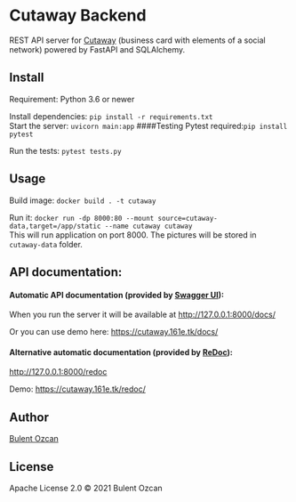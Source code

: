 # Cutaway Backend

REST API server for [Cutaway](https://github.com/cutaway-inc/cutaway) (business card with elements of a social network) powered by FastAPI and SQLAlchemy.

## Install

Requirement: Python 3.6 or newer

Install dependencies: `pip install -r requirements.txt`<br>
Start the server: `uvicorn main:app`
####Testing
Pytest required:`pip install pytest`

Run the tests: `pytest tests.py`

## Usage

Build image: `docker build . -t cutaway`

Run it: `docker run -dp 8000:80 --mount source=cutaway-data,target=/app/static --name cutaway cutaway`
<br>This will run application on port 8000.
The pictures will be stored in `cutaway-data` folder.

## API documentation:
#### Automatic API documentation (provided by <a href="https://github.com/swagger-api/swagger-ui" class="external-link" target="_blank">Swagger UI</a>):
When you run the server it will be available at
http://127.0.0.1:8000/docs/

Or you can use demo here:
https://cutaway.161e.tk/docs/

#### Alternative automatic documentation (provided by <a href="https://github.com/Rebilly/ReDoc" class="external-link" target="_blank">ReDoc</a>):
http://127.0.0.1:8000/redoc

Demo: https://cutaway.161e.tk/redoc/

## Author
[Bulent Ozcan](https://github.com/air17)

## License

Apache License 2.0 © 2021 Bulent Ozcan
